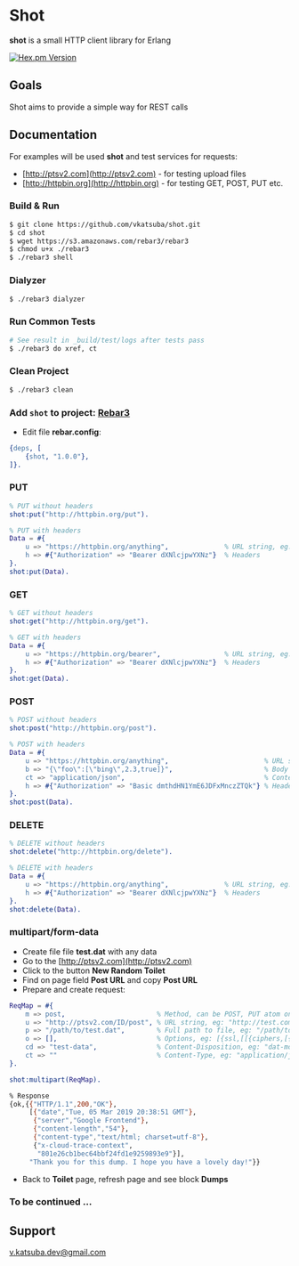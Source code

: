 # Shot
**shot** is a small HTTP client library for Erlang

[![Hex.pm Version](https://img.shields.io/hexpm/v/shot.svg?style=flat)](https://hex.pm/packages/shot)

## Goals
Shot aims to provide a simple way for REST calls

## Documentation
For examples will be used **shot** and test services for requests:
* [http://ptsv2.com](http://ptsv2.com) - for testing upload files
* [http://httpbin.org](http://httpbin.org) - for testing GET, POST, PUT etc.

### Build & Run
```sh
$ git clone https://github.com/vkatsuba/shot.git
$ cd shot
$ wget https://s3.amazonaws.com/rebar3/rebar3
$ chmod u+x ./rebar3
$ ./rebar3 shell
```
### Dialyzer
```sh
$ ./rebar3 dialyzer
```
### Run Common Tests
```sh
# See result in _build/test/logs after tests pass
$ ./rebar3 do xref, ct
```
### Clean Project
```sh
$ ./rebar3 clean
```
### Add `shot` to project: [Rebar3](https://www.rebar3.org/)
* Edit file **rebar.config**:
```erlang
{deps, [
    {shot, "1.0.0"},
]}.
```
### PUT
```erlang
% PUT without headers
shot:put("http://httpbin.org/put").
```
```erlang
% PUT with headers
Data = #{
    u => "https://httpbin.org/anything",              % URL string, eg: "http://test.com"
    h => #{"Authorization" => "Bearer dXNlcjpwYXNz"}  % Headers
}.
shot:put(Data).
```
### GET
```erlang
% GET without headers
shot:get("http://httpbin.org/get").
```
```erlang
% GET with headers
Data = #{
    u => "https://httpbin.org/bearer",                % URL string, eg: "http://test.com"
    h => #{"Authorization" => "Bearer dXNlcjpwYXNz"}  % Headers
}.
shot:get(Data).
```
### POST
```erlang
% POST without headers
shot:post("http://httpbin.org/post").
```
```erlang
% POST with headers
Data = #{
    u => "https://httpbin.org/anything",                        % URL string, eg: "http://test.com"
    b => "{\"foo\":[\"bing\",2.3,true]}",                       % Body data
    ct => "application/json",                                   % Content-Type, eg: "text/html"
    h => #{"Authorization" => "Basic dmthdHN1YmE6JDFxMnczZTQk"} % Headers
}.
shot:post(Data).
```
### DELETE
```erlang
% DELETE without headers
shot:delete("http://httpbin.org/delete").
```
```erlang
% DELETE with headers
Data = #{
    u => "https://httpbin.org/anything",              % URL string, eg: "http://test.com"
    h => #{"Authorization" => "Bearer dXNlcjpwYXNz"}  % Headers
}.
shot:delete(Data).
```
### multipart/form-data
* Create file file **test.dat** with any data
* Go to the [http://ptsv2.com](http://ptsv2.com)
* Click to the button **New Random Toilet**
* Find on page field **Post URL** and copy **Post URL**
* Prepare and create request:
```erlang
ReqMap = #{
    m => post,                       % Method, can be POST, PUT atom only, eg: post, put
    u => "http://ptsv2.com/ID/post", % URL string, eg: "http://test.com"
    p => "/path/to/test.dat",        % Full path to file, eg: "/path/to/file.dat"
    o => [],                         % Options, eg: [{ssl,[[{ciphers,[{rsa,aes_128_cbc,sha}]}]]}]
    cd => "test-data",               % Content-Disposition, eg: "dat-model"
    ct => ""                         % Content-Type, eg: "application/json"
}.

shot:multipart(ReqMap).
```
```sh
% Response
{ok,{{"HTTP/1.1",200,"OK"},
     [{"date","Tue, 05 Mar 2019 20:38:51 GMT"},
      {"server","Google Frontend"},
      {"content-length","54"},
      {"content-type","text/html; charset=utf-8"},
      {"x-cloud-trace-context",
       "801e26cb1bec64bbf24fd1e9259893e9"}],
     "Thank you for this dump. I hope you have a lovely day!"}}
```
* Back to **Toilet** page, refresh page and see block **Dumps**

### To be continued ...

## Support
v.katsuba.dev@gmail.com
